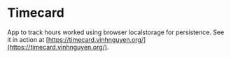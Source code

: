 # Timecard

App to track hours worked using browser localstorage for persistence.  See it in action at [https://timecard.vinhnguyen.org/](https://timecard.vinhnguyen.org/).
